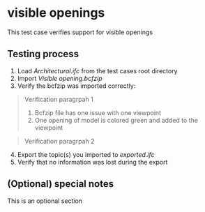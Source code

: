 # visible openings

This test case verifies support for visible openings

## Testing process

1. Load _Architectural.ifc_ from the test cases root directory
2. Import _Visible opening.bcfzip_
3. Verify the bcfzip was imported correctly:

> Verification paragrpah 1
> 1. Bcfzip file has one issue with one viewpoint
> 2. One opening of model is colored green and added to the viewpoint

> Verification paragrpah 2 

4. Export the topic(s) you imported to _exported.ifc_
5. Verify that no information was lost during the export

## (Optional) special notes

This is an optional section 

